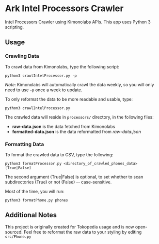 # Ark Intel Processors Crawler
Intel Processors Crawler using Kimonolabs APIs.
This app uses Python 3 scripting.

## Usage

### Crawling Data
To crawl data from Kimonolabs, type the following script:
```
python3 crawlIntelProcessor.py -p
```
*Note*: Kimonolabs will automatically crawl the data weekly, so you will only need to use `-p` once a week to update.

To only reformat the data to be more readable and usable, type:
```
python3 crawlIntelProcessor.py
```

The crawled data will reside in `processors/` directory, in the following files:
- **raw-data.json** is the data fetched from Kimonolabs
- **formatted-data.json** is the data reformatted from *raw-data.json*

### Formatting Data
To format the crawled data to CSV, type the following:
```
python3 formatProcessor.py <directory_of_crawled_phones_data> [True|False]
```
The second argument (True|False) is optional, to set whether to scan subdirectories (True) or not (False) -- case-sensitive.

Most of the time, you will run:
```
python3 formatPhone.py phones
```

## Additional Notes
This project is originally created for Tokopedia usage and is now open-sourced.
Feel free to reformat the raw data to your styling by editing `src/Phone.py`